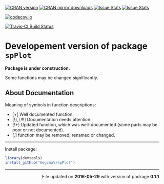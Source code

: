 <!-- README.md is generated from README.Rmd. Please edit that file -->
[![CRAN version](http://www.r-pkg.org/badges/version/spPlot)](http://cran.rstudio.com/web/packages/spPlot/index.html) [![CRAN mirror downloads](http://cranlogs.r-pkg.org/badges/spPlot)](http://cran.rstudio.com/web/packages/spPlot/index.html) [![Issue Stats](http://issuestats.com/github/GegznaV/spPlot/badge/pr?style=flat)](http://issuestats.com/github/GegznaV/spPlot) [![Issue Stats](http://issuestats.com/github/GegznaV/spPlot/badge/issue?style=flat)](http://issuestats.com/github/GegznaV/spPlot)

[![codecov.io](https://codecov.io/github/GegznaV/spPlot/coverage.svg?branch=master)](https://codecov.io/github/GegznaV/spPlot?branch=master)

[![Travis-CI Build Status](https://travis-ci.org/GegznaV/spPlot.png?branch=master)](https://travis-ci.org/GegznaV/spPlot)

Developement version of package `spPlot`
========================================

**Package is under construction.**

Some functions may be changed significantly.

About Documentation
-------------------

Meaning of symbols in function descriptions:

-   \[+\] Well documented function.
-   \[!\], \[!!!\] Documentation needs attention.
-   \[!+\] Updated function, which was well-documented (some parts may be poor or not documented).
-   \[.\] function may be removed, renamed or changed.

------------------------------------------------------------------------

Install package:

``` r
library(devtools)
install_github("GegznaV/spPlot")
```

------------------------------------------------------------------------

<p align="right">
File updated on <b>2016-05-29</b> with version of package <b>0.1.1</b>
</p>
